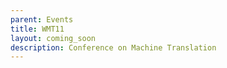 ```yaml
---
parent: Events
title: WMT11
layout: coming_soon
description: Conference on Machine Translation
---
```

